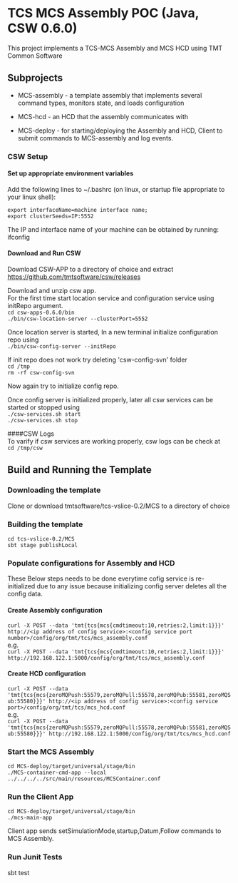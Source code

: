 # TCS MCS Assembly POC (Java, CSW 0.6.0)

This project implements a TCS-MCS Assembly and MCS HCD using TMT Common Software

## Subprojects

* MCS-assembly - a template assembly that implements several command types, monitors state, and loads configuration

* MCS-hcd - an HCD that the assembly communicates with

* MCS-deploy - for starting/deploying the Assembly and HCD, Client to submit commands to MCS-assembly and log events.


### CSW Setup

#### Set up appropriate environment variables

Add the following lines to ~/.bashrc (on linux, or startup file appropriate to your linux shell):

`export interfaceName=machine interface name;`  
`export clusterSeeds=IP:5552`

The IP and interface name of your machine can be obtained by running: ifconfig

#### Download and Run CSW

Download CSW-APP to a directory of choice and extract  
https://github.com/tmtsoftware/csw/releases

Download and unzip csw app.  
For the first time start location service and configuration service using initRepo argument.  
`cd csw-apps-0.6.0/bin`  
`./bin/csw-location-server --clusterPort=5552`  

Once location server is started, In a new terminal initialize configuration repo using  
`./bin/csw-config-server --initRepo`

If init repo does not work try deleting 'csw-config-svn' folder  
`cd /tmp`  
`rm -rf csw-config-svn`  

Now again try to initialize config repo.

Once config server is initialized properly, later all csw services can be started or stopped using  
`./csw-services.sh start`  
`./csw-services.sh stop`  

####CSW Logs  
To varify if csw services are working properly, csw logs can be check at  
`cd /tmp/csw`  

## Build and Running the Template

### Downloading the template

Clone or download tmtsoftware/tcs-vslice-0.2/MCS to a directory of choice

### Building the template

`cd tcs-vslice-0.2/MCS`  
`sbt stage publishLocal`  

### Populate configurations for Assembly and HCD
These Below steps needs to be done everytime cofig service is re-initialized due to any issue because initializing config server deletes all the config data.

#### Create Assembly configuration
`curl -X POST --data 'tmt{tcs{mcs{cmdtimeout:10,retries:2,limit:1}}}' http://<ip address of config service>:<config service port number>/config/org/tmt/tcs/mcs_assembly.conf`  
e.g.  
`curl -X POST --data 'tmt{tcs{mcs{cmdtimeout:10,retries:2,limit:1}}}' http://192.168.122.1:5000/config/org/tmt/tcs/mcs_assembly.conf`

#### Create HCD configuration
`curl -X POST --data 'tmt{tcs{mcs{zeroMQPush:55579,zeroMQPull:55578,zeroMQPub:55581,zeroMQSub:55580}}}' http://<ip address of config service>:<config service port>/config/org/tmt/tcs/mcs_hcd.conf`  
e.g.  
`curl -X POST --data 'tmt{tcs{mcs{zeroMQPush:55579,zeroMQPull:55578,zeroMQPub:55581,zeroMQSub:55580}}}' http://192.168.122.1:5000/config/org/tmt/tcs/mcs_hcd.conf`  



### Start the MCS Assembly

`cd MCS-deploy/target/universal/stage/bin`  
`./MCS-container-cmd-app --local ../../../../src/main/resources/MCSContainer.conf`

### Run the Client App

`cd MCS-deploy/target/universal/stage/bin`  
`./mcs-main-app`

Client app sends setSimulationMode,startup,Datum,Follow commands to MCS Assembly.



### Run Junit Tests
sbt test


